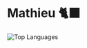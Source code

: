 # Mathieu 🐈‍⬛

![Top Languages](https://github-readme-stats.vercel.app/api/top-langs/?username=matt-yeldalo&size_weight=0.5&count_weight=0.5)

<!--
**Matt-Yeldalo/matt-yeldalo** is a ✨ _special_ ✨ repository because its `README.md` (this file) appears on your GitHub profile.

Here are some ideas to get you started:

- 🔭 I’m currently working on ...
- 🌱 I’m currently learning ...
- 👯 I’m looking to collaborate on ...
- 🤔 I’m looking for help with ...
- 💬 Ask me about ...
- 📫 How to reach me: ...
- 😄 Pronouns: ...
- ⚡ Fun fact: ...
-->
